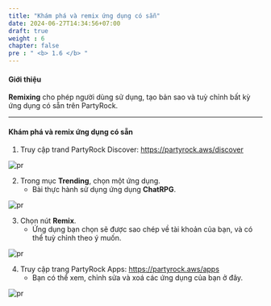 ```yaml
---
title: "Khám phá và remix ứng dụng có sẵn"
date: 2024-06-27T14:34:56+07:00
draft: true
weight : 6
chapter: false
pre : " <b> 1.6 </b> "
---
```


#### Giới thiệu

**Remixing** cho phép người dùng sử dụng, tạo bản sao và tuỳ chỉnh bất kỳ ứng dụng có sẵn trên PartyRock.

---

#### Khám phá và remix ứng dụng có sẵn

1. Truy cập trand PartyRock Discover: https://partyrock.aws/discover 

![pr](/images/1-PartyRock/035-PartyRock.png)

2. Trong mục **Trending**, chọn một ứng dụng.
   - Bài thực hành sử dụng ứng dụng **ChatRPG**.

![pr](/images/1-PartyRock/036-PartyRock.png)

3. Chọn nút **Remix**.
   - Ứng dụng bạn chọn sẽ được sao chép về tài khoản của bạn, và có thể tuỳ chỉnh theo ý muốn.

![pr](/images/1-PartyRock/037-PartyRock.png)

4. Truy cập trang PartyRock Apps: https://partyrock.aws/apps 
   - Bạn có thể xem, chỉnh sửa và xoá các ứng dụng của bạn ở đây.

![pr](/images/1-PartyRock/038-PartyRock.png)